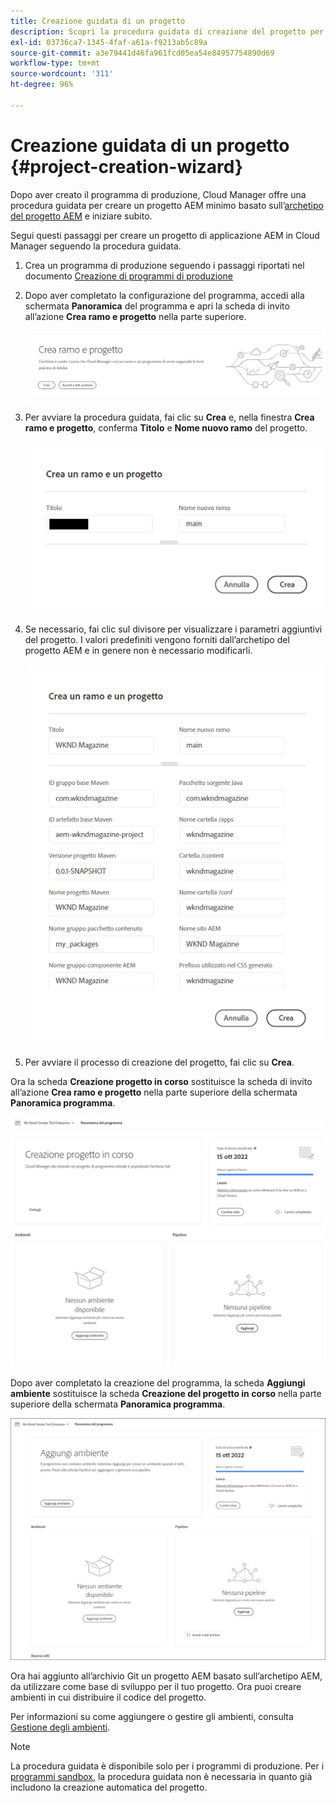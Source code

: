 ```yaml
---
title: Creazione guidata di un progetto
description: Scopri la procedura guidata di creazione del progetto per velocizzare la configurazione del tuo progetto dopo aver creato il programma di produzione.
exl-id: 03736ca7-1345-4faf-a61a-f9213ab5c89a
source-git-commit: a3e79441d46fa961fcd05ea54e84957754890d69
workflow-type: tm+mt
source-wordcount: '311'
ht-degree: 96%

---
```


# Creazione guidata di un progetto {#project-creation-wizard}

Dopo aver creato il programma di produzione, Cloud Manager offre una procedura guidata per creare un progetto AEM minimo basato sull’[archetipo del progetto AEM](https://experienceleague.adobe.com/docs/experience-manager-core-components/using/developing/archetype/overview.html?lang=it) e iniziare subito.

Segui questi passaggi per creare un progetto di applicazione AEM in Cloud Manager seguendo la procedura guidata.

1. Crea un programma di produzione seguendo i passaggi riportati nel documento [Creazione di programmi di produzione](creating-production-programs.md)

1. Dopo aver completato la configurazione del programma, accedi alla schermata **Panoramica** del programma e apri la scheda di invito all’azione **Crea ramo e progetto** nella parte superiore.

   ![Invito all’azione della procedura guidata](assets/create-wizard1.png)

1. Per avviare la procedura guidata, fai clic su **Crea** e, nella finestra **Crea ramo e progetto**, conferma **Titolo** e **Nome nuovo ramo** del progetto.

   ![Crea ramo e progetto](assets/create-wizard2.png)

1. Se necessario, fai clic sul divisore per visualizzare i parametri aggiuntivi del progetto. I valori predefiniti vengono forniti dall’archetipo del progetto AEM e in genere non è necessario modificarli.

   ![Parametri aggiuntivi del progetto](assets/create-wizard5.png)

1. Per avviare il processo di creazione del progetto, fai clic su **Crea**.


Ora la scheda **Creazione progetto in corso** sostituisce la scheda di invito all’azione **Crea ramo e progetto** nella parte superiore della schermata **Panoramica programma**.

![Creazione del progetto in corso](assets/create-wizard3.png)

Dopo aver completato la creazione del programma, la scheda **Aggiungi ambiente** sostituisce la scheda **Creazione del progetto in corso** nella parte superiore della schermata **Panoramica programma**.

![Aggiungi ambiente](assets/create-wizard4.png)

Ora hai aggiunto all’archivio Git un progetto AEM basato sull’archetipo AEM, da utilizzare come base di sviluppo per il tuo progetto. Ora puoi creare ambienti in cui distribuire il codice del progetto.

Per informazioni su come aggiungere o gestire gli ambienti, consulta [Gestione degli ambienti](/help/implementing/cloud-manager/manage-environments.md).

>[!NOTE]
>
>La procedura guidata è disponibile solo per i programmi di produzione. Per i [programmi sandbox](introduction-sandbox-programs.md#auto-creation), la procedura guidata non è necessaria in quanto già includono la creazione automatica del progetto.
